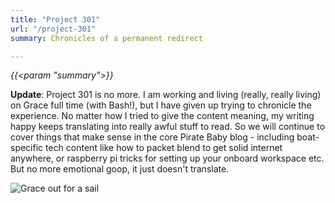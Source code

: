 ```yaml
---
title: "Project 301"
url: "/project-301"
summary: Chronicles of a permanent redirect

---
```

_{{<param "summary">}}_

**Update**: Project 301 is no more. I am working and living (really, really living) on Grace full time (with Bash!), but I have given up trying to chronicle the experience. No matter how I tried to give the content meaning, my writing happy keeps translating into really awful stuff to read. So we will continue to cover things that make sense in the core Pirate Baby blog - including boat-specific tech content like how to packet blend to get solid internet anywhere, or raspberry pi tricks for setting up your onboard workspace etc. But no more emotional goop, it just doesn't translate.

![Grace out for a sail](/images/Earl.webp)